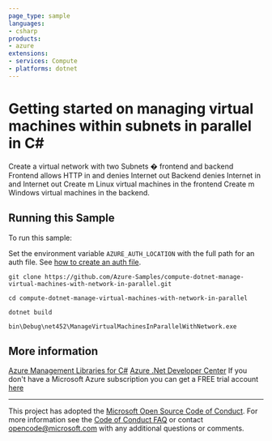```yaml
---
page_type: sample
languages:
- csharp
products:
- azure
extensions:
- services: Compute
- platforms: dotnet
---
```


# Getting started on managing virtual machines within subnets in parallel in C# #

 Create a virtual network with two Subnets � frontend and backend
 Frontend allows HTTP in and denies Internet out
 Backend denies Internet in and Internet out
 Create m Linux virtual machines in the frontend
 Create m Windows virtual machines in the backend.


## Running this Sample ##

To run this sample:

Set the environment variable `AZURE_AUTH_LOCATION` with the full path for an auth file. See [how to create an auth file](https://github.com/Azure/azure-libraries-for-net/blob/master/AUTH.md).

    git clone https://github.com/Azure-Samples/compute-dotnet-manage-virtual-machines-with-network-in-parallel.git

    cd compute-dotnet-manage-virtual-machines-with-network-in-parallel

    dotnet build

    bin\Debug\net452\ManageVirtualMachinesInParallelWithNetwork.exe

## More information ##

[Azure Management Libraries for C#](https://github.com/Azure/azure-sdk-for-net/tree/Fluent)
[Azure .Net Developer Center](https://azure.microsoft.com/en-us/develop/net/)
If you don't have a Microsoft Azure subscription you can get a FREE trial account [here](http://go.microsoft.com/fwlink/?LinkId=330212)

---

This project has adopted the [Microsoft Open Source Code of Conduct](https://opensource.microsoft.com/codeofconduct/). For more information see the [Code of Conduct FAQ](https://opensource.microsoft.com/codeofconduct/faq/) or contact [opencode@microsoft.com](mailto:opencode@microsoft.com) with any additional questions or comments.